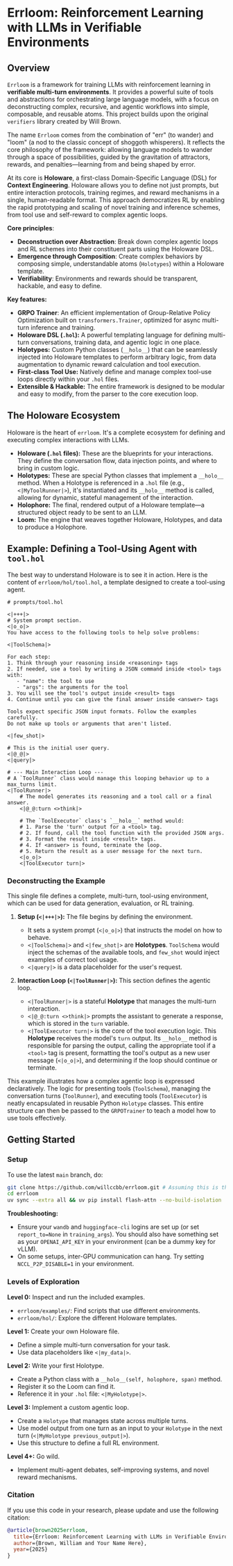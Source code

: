 # Errloom: Reinforcement Learning with LLMs in Verifiable Environments

## Overview

`Errloom` is a framework for training LLMs with reinforcement learning in **verifiable multi-turn environments**. It provides a powerful suite of tools and abstractions for orchestrating large language models, with a focus on deconstructing complex, recursive, and agentic workflows into simple, composable, and reusable atoms. This project builds upon the original `verifiers` library created by Will Brown.

The name `Errloom` comes from the combination of "err" (to wander) and "loom" (a nod to the classic concept of shoggoth whisperers). It reflects the core philosophy of the framework: allowing language models to wander through a space of possibilities, guided by the gravitation of attractors, rewards, and penalties—learning from and being shaped by error.

At its core is **Holoware**, a first-class Domain-Specific Language (DSL) for **Context Engineering**. Holoware allows you to define not just prompts, but entire interaction protocols, training regimes, and reward mechanisms in a single, human-readable format. This approach democratizes RL by enabling the rapid prototyping and scaling of novel training and inference schemes, from tool use and self-reward to complex agentic loops.

**Core principles**:
- **Deconstruction over Abstraction**: Break down complex agentic loops and RL schemes into their constituent parts using the Holoware DSL.
- **Emergence through Composition**: Create complex behaviors by composing simple, understandable atoms (`Holotypes`) within a Holoware template.
- **Verifiability**: Environments and rewards should be transparent, hackable, and easy to define.

**Key features:**
- **GRPO Trainer**: An efficient implementation of Group-Relative Policy Optimization built on `transformers.Trainer`, optimized for async multi-turn inference and training.
- **Holoware DSL (`.hol`):** A powerful templating language for defining multi-turn conversations, training data, and agentic logic in one place.
- **Holotypes:** Custom Python classes (`__holo__`) that can be seamlessly injected into Holoware templates to perform arbitrary logic, from data augmentation to dynamic reward calculation and tool execution.
- **First-class Tool Use:** Natively define and manage complex tool-use loops directly within your `.hol` files.
- **Extensible & Hackable:** The entire framework is designed to be modular and easy to modify, from the parser to the core execution loop.

## The Holoware Ecosystem

Holoware is the heart of `errloom`. It's a complete ecosystem for defining and executing complex interactions with LLMs.

- **Holoware (`.hol` files):** These are the blueprints for your interactions. They define the conversation flow, data injection points, and where to bring in custom logic.
- **Holotypes:** These are special Python classes that implement a `__holo__` method. When a Holotype is referenced in a `.hol` file (e.g., `<|MyToolRunner|>`), it's instantiated and its `__holo__` method is called, allowing for dynamic, stateful management of the interaction.
- **Holophore:** The final, rendered output of a Holoware template—a structured object ready to be sent to an LLM.
- **Loom:** The engine that weaves together Holoware, Holotypes, and data to produce a Holophore.

## Example: Defining a Tool-Using Agent with `tool.hol`

The best way to understand Holoware is to see it in action. Here is the content of `errloom/hol/tool.hol`, a template designed to create a tool-using agent.

```holoware
# prompts/tool.hol

<|+++|>
# System prompt section.
<|o_o|>
You have access to the following tools to help solve problems:

<|ToolSchema|>

For each step:
1. Think through your reasoning inside <reasoning> tags
2. If needed, use a tool by writing a JSON command inside <tool> tags with:
   - "name": the tool to use
   - "args": the arguments for the tool
3. You will see the tool's output inside <result> tags
4. Continue until you can give the final answer inside <answer> tags

Tools expect specific JSON input formats. Follow the examples carefully.
Do not make up tools or arguments that aren't listed.

<|few_shot|>

# This is the initial user query.
<|@_@|>
<|query|>

# --- Main Interaction Loop ---
# A `ToolRunner` class would manage this looping behavior up to a max_turns limit.
<|ToolRunner|>
    # The model generates its reasoning and a tool call or a final answer.
    <|@_@:turn <>think|>

    # The `ToolExecutor` class's `__holo__` method would:
    # 1. Parse the 'turn' output for a <tool> tag.
    # 2. If found, call the tool function with the provided JSON args.
    # 3. Format the result inside <result> tags.
    # 4. If <answer> is found, terminate the loop.
    # 5. Return the result as a user message for the next turn.
    <|o_o|>
    <|ToolExecutor turn|>
```

### Deconstructing the Example

This single file defines a complete, multi-turn, tool-using environment, which can be used for data generation, evaluation, or RL training.

1.  **Setup (`<|+++|>`):** The file begins by defining the environment.
    -   It sets a system prompt (`<|o_o|>`) that instructs the model on how to behave.
    -   `<|ToolSchema|>` and `<|few_shot|>` are **Holotypes**. `ToolSchema` would inject the schemas of the available tools, and `few_shot` would inject examples of correct tool usage.
    -   `<|query|>` is a data placeholder for the user's request.

2.  **Interaction Loop (`<|ToolRunner|>`):** This section defines the agentic loop.
    -   `<|ToolRunner|>` is a stateful **Holotype** that manages the multi-turn interaction.
    -   `<|@_@:turn <>think|>` prompts the assistant to generate a response, which is stored in the `turn` variable.
    -   `<|ToolExecutor turn|>` is the core of the tool execution logic. This **Holotype** receives the model's `turn` output. Its `__holo__` method is responsible for parsing the output, calling the appropriate tool if a `<tool>` tag is present, formatting the tool's output as a new user message (`<|o_o|>`), and determining if the loop should continue or terminate.

This example illustrates how a complex agentic loop is expressed declaratively. The logic for presenting tools (`ToolSchema`), managing the conversation turns (`ToolRunner`), and executing tools (`ToolExecutor`) is neatly encapsulated in reusable Python `Holotype` classes. This entire structure can then be passed to the `GRPOTrainer` to teach a model how to use tools effectively.

## Getting Started

### Setup

To use the latest `main` branch, do:
```bash
git clone https://github.com/willccbb/errloom.git # Assuming this is the new repo
cd errloom
uv sync --extra all && uv pip install flash-attn --no-build-isolation
```

**Troubleshooting:**
- Ensure your `wandb` and `huggingface-cli` logins are set up (or set `report_to=None` in `training_args`). You should also have something set as your `OPENAI_API_KEY` in your environment (can be a dummy key for vLLM).
- On some setups, inter-GPU communication can hang. Try setting `NCCL_P2P_DISABLE=1` in your environment.

### Levels of Exploration

**Level 0:** Inspect and run the included examples.
- `errloom/examples/`: Find scripts that use different environments.
- `errloom/hol/`: Explore the different Holoware templates.

**Level 1:** Create your own Holoware file.
- Define a simple multi-turn conversation for your task.
- Use data placeholders like `<|my_data|>`.

**Level 2:** Write your first Holotype.
- Create a Python class with a `__holo__(self, holophore, span)` method.
- Register it so the Loom can find it.
- Reference it in your `.hol` file: `<|MyHolotype|>`.

**Level 3:** Implement a custom agentic loop.
- Create a `Holotype` that manages state across multiple turns.
- Use model output from one turn as an input to your `Holotype` in the next turn (`<|MyHolotype previous_output|>`).
- Use this structure to define a full RL environment.

**Level 4+:** Go wild.
- Implement multi-agent debates, self-improving systems, and novel reward mechanisms.

### Citation

If you use this code in your research, please update and use the following citation:

```bibtex
@article{brown2025errloom,
  title={Errloom: Reinforcement Learning with LLMs in Verifiable Environments},
  author={Brown, William and Your Name Here},
  year={2025}
}
```







